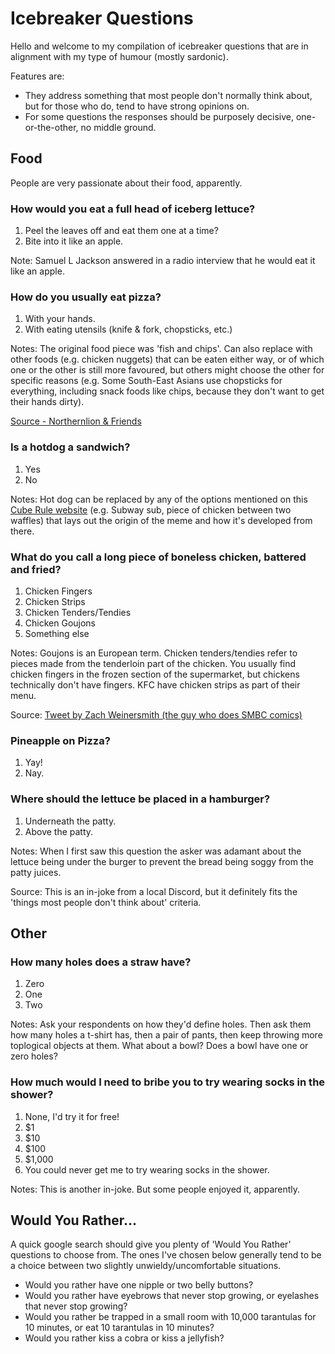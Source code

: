 # Icebreaker Questions

Hello and welcome to my compilation of icebreaker questions that are in alignment with my type of humour (mostly sardonic). 

Features are:
* They address something that most people don't normally think about, but for those who do, tend to have strong opinions on.
* For some questions the responses should be purposely decisive, one-or-the-other, no middle ground.

## Food

People are very passionate about their food, apparently.

### How would you eat a full head of iceberg lettuce?

1. Peel the leaves off and eat them one at a time?
2. Bite into it like an apple.

Note: Samuel L Jackson answered in a radio interview that he would eat it like an apple.

### How do you usually eat pizza?

1. With your hands.
2. With eating utensils (knife & fork, chopsticks, etc.)

Notes: The original food piece was 'fish and chips'. Can also replace with other foods (e.g. chicken nuggets) that can be eaten either way, or of which one or the other is still more favoured, but others might choose the other for specific reasons (e.g. Some South-East Asians use chopsticks for everything, including snack foods like chips, because they don't want to get their hands dirty).

[Source - Northernlion & Friends](https://www.youtube.com/watch?v=BFVdf_ZMzVM)

### Is a hotdog a sandwich?

1. Yes
2. No

Notes: Hot dog can be replaced by any of the options mentioned on this [Cube Rule website](https://cuberule.com/) (e.g. Subway sub, piece of chicken between two waffles) that lays out the origin of the meme and how it's developed from there.

### What do you call a long piece of boneless chicken, battered and fried?

1. Chicken Fingers
2. Chicken Strips
3. Chicken Tenders/Tendies
4. Chicken Goujons
5. Something else

Notes: Goujons is an European term. Chicken tenders/tendies refer to pieces made from the tenderloin part of the chicken. You usually find chicken fingers in the frozen section of the supermarket, but chickens technically don't have fingers. KFC have chicken strips as part of their menu.

Source: [Tweet by Zach Weinersmith (the guy who does SMBC comics)](https://twitter.com/ZachWeiner/status/1308001055565844480)

### Pineapple on Pizza?

1. Yay!
2. Nay.

### Where should the lettuce be placed in a hamburger?

1. Underneath the patty.
2. Above the patty.

Notes: When I first saw this question the asker was adamant about the lettuce being under the burger to prevent the bread being soggy from the patty juices. 

Source: This is an in-joke from a local Discord, but it definitely fits the 'things most people don't think about' criteria.

## Other

### How many holes does a straw have?

1. Zero
2. One
3. Two

Notes: Ask your respondents on how they'd define holes. Then ask them how many holes a t-shirt has, then a pair of pants, then keep throwing more toplogical objects at them. What about a bowl? Does a bowl have one or zero holes?

### How much would I need to bribe you to try wearing socks in the shower?

1. None, I'd try it for free!
2. $1
3. $10
4. $100
5. $1,000
6. You could never get me to try wearing socks in the shower.

Notes: This is another in-joke. But some people enjoyed it, apparently.

## Would You Rather...

A quick google search should give you plenty of 'Would You Rather' questions to choose from. The ones I've chosen below generally tend to be a choice between two slightly unwieldy/uncomfortable situations.

* Would you rather have one nipple or two belly buttons?
* Would you rather have eyebrows that never stop growing, or eyelashes that never stop growing?
* Would you rather be trapped in a small room with 10,000 tarantulas for 10 minutes, or eat 10 tarantulas in 10 minutes?
* Would you rather kiss a cobra or kiss a jellyfish?